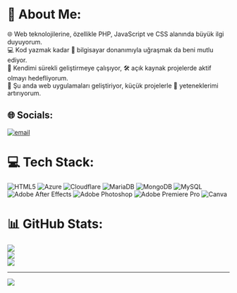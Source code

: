 # 💫 About Me:
🌐 Web teknolojilerine, özellikle PHP, JavaScript ve CSS alanında büyük ilgi duyuyorum.<br>💻 Kod yazmak kadar 🧩 bilgisayar donanımıyla uğraşmak da beni mutlu ediyor.<br>🚀 Kendimi sürekli geliştirmeye çalışıyor, 🛠️ açık kaynak projelerde aktif olmayı hedefliyorum.<br>🔧 Şu anda web uygulamaları geliştiriyor, küçük projelerle 🎯 yeteneklerimi artırıyorum.


## 🌐 Socials:
[![email](https://img.shields.io/badge/Email-D14836?logo=gmail&logoColor=white)](mailto:batudoan@protonmail.com) 

# 💻 Tech Stack:
![HTML5](https://img.shields.io/badge/html5-%23E34F26.svg?style=for-the-badge&logo=html5&logoColor=white) ![Azure](https://img.shields.io/badge/azure-%230072C6.svg?style=for-the-badge&logo=microsoftazure&logoColor=white) ![Cloudflare](https://img.shields.io/badge/Cloudflare-F38020?style=for-the-badge&logo=Cloudflare&logoColor=white) ![MariaDB](https://img.shields.io/badge/MariaDB-003545?style=for-the-badge&logo=mariadb&logoColor=white) ![MongoDB](https://img.shields.io/badge/MongoDB-%234ea94b.svg?style=for-the-badge&logo=mongodb&logoColor=white) ![MySQL](https://img.shields.io/badge/mysql-4479A1.svg?style=for-the-badge&logo=mysql&logoColor=white) ![Adobe After Effects](https://img.shields.io/badge/Adobe%20After%20Effects-9999FF.svg?style=for-the-badge&logo=Adobe%20After%20Effects&logoColor=white) ![Adobe Photoshop](https://img.shields.io/badge/adobe%20photoshop-%2331A8FF.svg?style=for-the-badge&logo=adobe%20photoshop&logoColor=white) ![Adobe Premiere Pro](https://img.shields.io/badge/Adobe%20Premiere%20Pro-9999FF.svg?style=for-the-badge&logo=Adobe%20Premiere%20Pro&logoColor=white) ![Canva](https://img.shields.io/badge/Canva-%2300C4CC.svg?style=for-the-badge&logo=Canva&logoColor=white)
# 📊 GitHub Stats:
![](https://github-readme-stats.vercel.app/api?username=batudoan&theme=dark&hide_border=true&include_all_commits=false&count_private=false)<br/>
![](https://nirzak-streak-stats.vercel.app/?user=batudoan&theme=dark&hide_border=true)<br/>
![](https://github-readme-stats.vercel.app/api/top-langs/?username=batudoan&theme=dark&hide_border=true&include_all_commits=false&count_private=false&layout=compact)

---
[![](https://visitcount.itsvg.in/api?id=batudoan&icon=9&color=13)](https://visitcount.itsvg.in)

